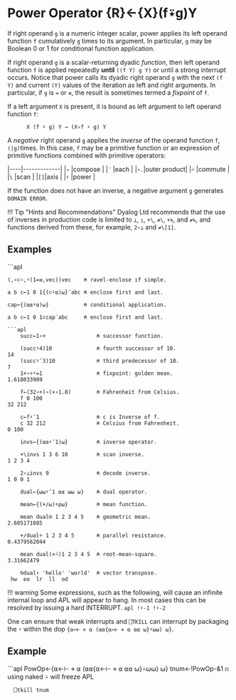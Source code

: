 




<h1 class="heading"><span class="name">Power Operator</span> <span class="command">{R}←{X}(f⍣g)Y</span></h1>



If right operand `g` is a numeric integer scalar, power applies its left operand function `f` cumulatively `g` times to its argument. In particular, `g` may be Boolean 0 or 1 for conditional function application.


If right operand `g` is a scalar-returning dyadic *function*, then left operand function `f` is applied repeatedly **until** `((f Y) g Y)` or until a strong interrupt occurs. Notice that power calls its dyadic right operand `g` with the next `(f Y)` and current `(Y)` values of the iteration as left and right arguments. In particular, if `g` is `=` or `≡`, the result is sometimes termed a *fixpoint* of `f`.


If a left argument `X` is present, it is bound as left argument to left operand function `f`:
```apl
      X (f ⍣ g) Y → (X∘f ⍣ g) Y
```

A *negative* right operand `g` applies the *inverse* of the operand function `f`, `(|g)`times. In this case, `f` may be a primitive function or an expression of primitive functions combined with primitive operators:

|----|-------------|
|`∘` |compose      |
|`¨` |each         |
|`∘.`|outer product|
|`⍨` |commute      |
|`\` |scan         |
|`[]`|axis         |
|`⍣` |power        |

If the function does not have an inverse, a negative argument `g` generates `DOMAIN ERROR`.

!!! Tip "Hints and Recommendations"
    Dyalog Ltd recommends that the use of inverses in production code is limited to `⊥`, `⍸`, `+\`, `≠\`, `+⍀`, and `≠⍀`, and functions derived from these, for example, `2∘⊥` and `≠\[1]`.

<h2 class="example">Examples</h2>
```apl
 
    (,∘⊂∘,⍣(1=≡,vec))vec    ⍝ ravel-enclose if simple.
 
    a b c←1 0 1{(⊂⍣⍺)⍵}¨abc ⍝ enclose first and last.
 
    cap←{(⍺⍺⍣⍺)⍵}           ⍝ conditional application.
 
    a b c←1 0 1⊂cap¨abc     ⍝ enclose first and last.
```
```apl
    succ←1∘+                ⍝ successor function.
 
    (succ⍣4)10              ⍝ fourth successor of 10. 
14
    (succ⍣¯3)10             ⍝ third predecessor of 10.
7
    1+∘÷⍣=1                 ⍝ fixpoint: golden mean.
1.618033989
 
    f←(32∘+)∘(×∘1.8)        ⍝ Fahrenheit from Celsius.
    f 0 100
32 212
 
    c←f⍣¯1                  ⍝ c is Inverse of f.
    c 32 212                ⍝ Celsius from Fahrenheit.
0 100
 
    invs←{(⍺⍺⍣¯1)⍵}         ⍝ inverse operator.
 
    +\invs 1 3 6 10         ⍝ scan inverse.
1 2 3 4
 
    2∘⊥invs 9               ⍝ decode inverse.
1 0 0 1
 
    dual←{⍵⍵⍣¯1 ⍺⍺ ⍵⍵ ⍵}    ⍝ dual operator.
 
    mean←{(+/⍵)÷⍴⍵}         ⍝ mean function.
 
    mean dual⍟ 1 2 3 4 5    ⍝ geometric mean.
2.605171085
 
    +/dual÷ 1 2 3 4 5       ⍝ parallel resistance.
0.4379562044
 
    mean dual(×⍨)1 2 3 4 5  ⍝ root-mean-square.
3.31662479
 
    ⍉dual↑ 'hello' 'world'  ⍝ vector transpose.
 hw  eo  lr  ll  od
```

!!! warning
    Some expressions, such as the following, will cause an infinite internal loop and APL will appear to hang. In most cases this can be resolved by issuing a hard INTERRUPT.
    ```apl
      !⍣-1
      !⍣-2
    ```

One can ensure that weak interrupts and `⎕TKILL` can interrupt by packaging the `⍣` within the dop `{⍺←⊢ ⋄ ⍺ (⍺⍺{⍺←⊢ ⋄ ⍺ ⍺⍺ ⍵}⍣⍵⍵) ⍵}`.

<h2 class="example">Example</h2>
```apl
      PowOp←{⍺←⊢ ⋄ ⍺ (⍺⍺{⍺←⊢ ⋄ ⍺ ⍺⍺ ⍵}⍣⍵⍵) ⍵}
      tnum←!PowOp-&1 ⍝ using naked ⍣ will freeze APL

      ⎕tkill tnum
```


